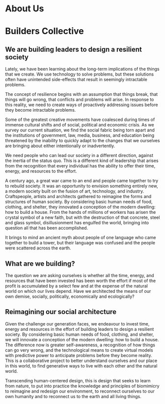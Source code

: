 # About Us

# Builders Collective

## We are building leaders to design a resilient society

Lately, we have been learning about the long-term implications of the things that we create. We use technology to solve problems, but these solutions often have unintended side-effects that result in seemingly intractable problems.

The concept of resilience begins with an assumption that things break, that things will go wrong, that conflicts and problems will arise. In response to this reality, we need to create ways of proactively addressing issues before they become intractable problems.

Some of the greatest creative movements have coalesced during times of immense cultural shifts and of social, political and economic crisis. As we survey our current situation, we find the social fabric being torn apart and the institutions of government, law, media,  business, and education being threatened by the inability to quickly adapt to the changes that we ourselves are bringing about either intentionally or inadvertently.

We need people who can lead our society in a different direction, against the inertia of the status quo. This is a different kind of leadership that arises from the recognition that every individual has the ability to offer their time, energy, and resources to the effort.

A century ago, a great war came to an end and people came together to try to rebuild society. It was an opportunity to envision something entirely new, a modern society built on the fusion of art, technology, and industry. Craftspeople, artists and architects gathered to reimagine the forms and structures of human society. By considering basic human needs of food, clothing, and shelter, they innovated a conception of the modern dwelling: how to build a house. From the hands of millions of workers has arisen the crystal symbol of a new faith, but with the destruction of that concrete, steel and glass symbol, disillusionment has engulfed the world, bringing into question all that has been accomplished.

It brings to mind an ancient myth about people of one language who came together to build a tower, but their language was confused and the people were scattered across the earth.

## What are we building?

The question we are asking ourselves is whether all the time, energy, and resources that have been invested has been worth the effort if most of the profit is accumulated by a select few and at the expense of the natural world on which our lives depend. Have we architected the means of our own demise, socially, politically, economically and ecologically?

## Reimagining our social architecture

Given the challenge our generation faces, we endeavour to invest time, energy and resources in the effort of building leaders to design a resilient society. By considering basic human needs of food, clothing, and shelter, we will innovate a conception of the modern dwelling: how to build a house. The difference now is greater self-awareness, a recognition of how things can go very wrong, and the technological means to create virtual models with predictive power to anticipate problems before they become reality. This is a collaborative project to better understand ourselves and our place in this world, to find generative ways to live with each other and the natural world.

Transcending human-centered design, this is design that seeks to learn from nature, to put into practice the knowledge and principles of biomimicry to reimagine and redesign our environment, to reconnect ourselves to our own humanity and to reconnect us to the earth and all living things.
